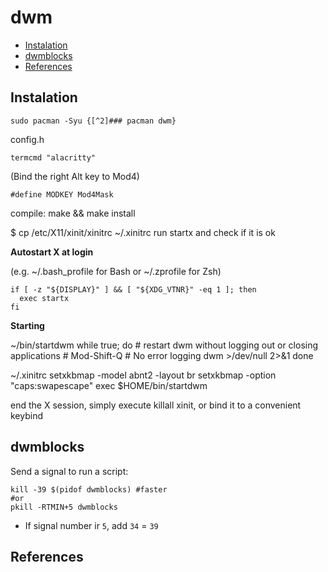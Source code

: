 # dwm

<!-- vim-markdown-toc GFM -->

* [Instalation](#instalation)
* [dwmblocks](#dwmblocks)
* [References](#references)

<!-- vim-markdown-toc -->

## Instalation

```
sudo pacman -Syu {[^2]### pacman dwm}
```

config.h
```
termcmd "alacritty"
```

(Bind the right Alt key to Mod4)
```
#define MODKEY Mod4Mask
```

compile: make && make install

$ cp /etc/X11/xinit/xinitrc ~/.xinitrc
run startx and check if it is ok

**Autostart X at login**

(e.g. ~/.bash_profile for Bash or ~/.zprofile for Zsh)

```
if [ -z "${DISPLAY}" ] && [ "${XDG_VTNR}" -eq 1 ]; then
  exec startx
fi
```

**Starting**

~/bin/startdwm
while true; do
    # restart dwm without logging out or closing applications
    # Mod-Shift-Q
    # No error logging
    dwm >/dev/null 2>&1
done

~/.xinitrc
setxkbmap -model abnt2 -layout br
setxkbmap -option "caps:swapescape"
exec $HOME/bin/startdwm

end the X session, simply execute
killall xinit, or bind it to a convenient keybind

## dwmblocks

Send a signal to run a script: 

```
kill -39 $(pidof dwmblocks) #faster
#or
pkill -RTMIN+5 dwmblocks
```

- If signal number ir `5`, add `34` = `39`

## References

[^1]: [Dave's Visual Guide to dwm](https://ratfactor.com/dwm)
[^2]: (./it/archlinux.md)
